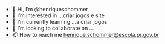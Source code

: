 - 👋 Hi, I’m @henriqueschommer
- 👀 I’m interested in ...criar jogos e site
- 🌱 I’m currently learning ...a criar jogos 
- 💞️ I’m looking to collaborate on ...
- 📫 How to reach me  henrique.schommer@escola.pr.gov.br

<!---
henriqueschommer/henriqueschommer is a ✨ special ✨ repository because its `README.md` (this file) appears on your GitHub profile.
You can click the Preview link to take a look at your changes.
--->
